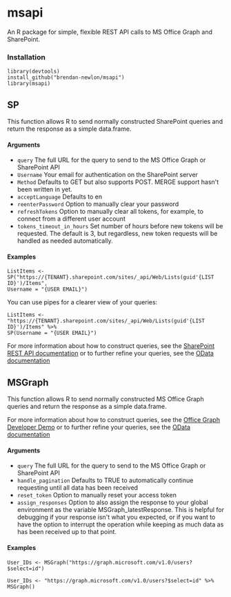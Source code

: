 # msapi
An R package for simple, flexible REST API calls to MS Office Graph and SharePoint.

### Installation

	library(devtools)
	install_github("brendan-newlon/msapi")
	library(msapi)
    

## SP

This function allows R to send normally constructed SharePoint queries and return the response as a simple data.frame. 

#### Arguments 
- `query`
The full URL for the query to send to the MS Office Graph or SharePoint API
- `Username` 
Your email for authentication on the SharePoint server
- `Method` 
Defaults to GET but also supports POST. MERGE support hasn't been written in yet.
- `acceptLanguage`
Defaults to en
- `reenterPassword` 
Option to manually clear your password
- `refreshTokens` 
Option to manually clear all tokens, for example, to connect from a different user account
- `tokens_timeout_in_hours`
Set number of hours before new tokens will be requested. The default is 3, but regardless, new token requests will be handled as needed automatically.


#### Examples

	ListItems <- SP("https://{TENANT}.sharepoint.com/sites/_api/Web/Lists(guid'{LIST ID}')/Items", 
	Username = "{USER EMAIL}")

You can use pipes for a clearer view of your queries:

	ListItems <- "https://{TENANT}.sharepoint.com/sites/_api/Web/Lists(guid'{LIST ID}')/Items" %>% 
	SP(Username = "{USER EMAIL}")


For more information about how to construct queries, see the [SharePoint REST API documentation](https://docs.microsoft.com/en-us/sharepoint/dev/sp-add-ins/complete-basic-operations-using-sharepoint-rest-endpoints) or to further refine your queries, see the [OData documentation](https://www.odata.org/documentation/)

## MSGraph

This function allows R to send normally constructed MS Office Graph queries and return the response as a simple data.frame. 

For more information about how to construct queries, see the [Office Graph Developer Demo](https://developer.microsoft.com/en-us/graph/graph-explorer) or to further refine your queries, see the [OData documentation](https://www.odata.org/documentation/)


#### Arguments 

- `query` 
The full URL for the query to send to the MS Office Graph or SharePoint API
- `handle_pagination` 
Defaults to TRUE to automatically continue requesting until all data has been received
- `reset_token` 
Option to manually reset your access token
- `assign_responses` 
Option to also assign the response to your global environment as the variable MSGraph_latestResponse. This is helpful for debugging if your response isn't what you expected, or if you want to have the option to interrupt the operation while keeping as much data as has been received up to that point.

#### Examples
  
	User_IDs <- MSGraph("https://graph.microsoft.com/v1.0/users?$select=id")

	User_IDs <- "https://graph.microsoft.com/v1.0/users?$select=id" %>% MSGraph()

